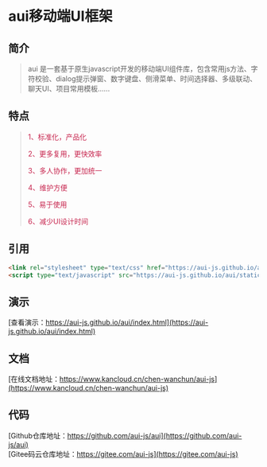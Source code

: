# aui移动端UI框架

## 简介

> aui 是一套基于原生javascript开发的移动端UI组件库，包含常用js方法、字符校验、dialog提示弹窗、数字键盘、侧滑菜单、时间选择器、多级联动、聊天UI、项目常用模板......

## 特点

> <p style="color: #c7254e;">1、标准化，产品化</p>
> <p style="color: #c7254e;">2、更多复用，更快效率</p>
> <p style="color: #c7254e;">3、多人协作，更加统一</p>
> <p style="color: #c7254e;"> 4、维护方便</p>
> <p style="color: #c7254e;">5、易于使用</p>
> <p style="color: #c7254e;">6、减少UI设计时间</p>

## 引用

````html
<link rel="stylesheet" type="text/css" href="https://aui-js.github.io/aui/static/css/aui.min.css"/>
<script type="text/javascript" src="https://aui-js.github.io/aui/static/js/aui.min.js"></script>
````

## 演示
[查看演示：https://aui-js.github.io/aui/index.html](https://aui-js.github.io/aui/index.html)

## 文档
[在线文档地址：https://www.kancloud.cn/chen-wanchun/aui-js](https://www.kancloud.cn/chen-wanchun/aui-js)

## 代码
[Github仓库地址：https://github.com/aui-js/aui](https://github.com/aui-js/aui)</br>
[Gitee码云仓库地址：https://gitee.com/aui-js](https://gitee.com/aui-js)
